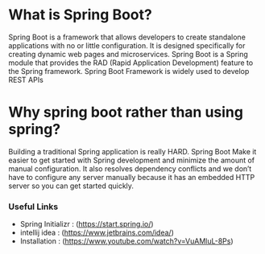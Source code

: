 # What is Spring Boot?
Spring Boot is a framework that allows developers to create standalone applications with no or little configuration. It is designed specifically for creating dynamic web pages and microservices. Spring Boot is a Spring module that provides the RAD (Rapid Application Development) feature to the Spring framework. Spring Boot Framework is widely used to develop REST APIs
# Why spring boot rather than using spring?
Building a traditional Spring application is really HARD. Spring Boot Make it easier to get started with Spring development and minimize the amount of manual configuration. It also resolves dependency conflicts and we don’t have to configure any server manually because it has an embedded HTTP server so you can get started quickly.
### Useful Links
- Spring Initializr : (https://start.spring.io/)
- intellij idea     : (https://www.jetbrains.com/idea/)
- Installation      : (https://www.youtube.com/watch?v=VuAMluL-8Ps) 
